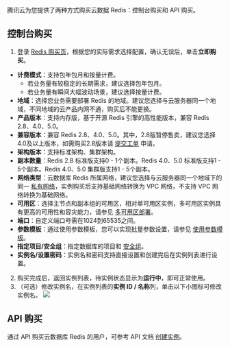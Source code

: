 
腾讯云为您提供了两种方式购买云数据 Redis：控制台购买和 API 购买。

## 控制台购买
1. 登录 [Redis 购买页](https://buy.cloud.tencent.com/redis)，根据您的实际需求选择配置，确认无误后，单击**立即购买**。
  - **计费模式**：支持包年包月和按量计费。
    - 若业务量有较稳定的长期需求，建议选择包年包月。
    - 若业务量有瞬间大幅波动场景，建议选择按量计费。
 - **地域**：选择您业务需要部署 Redis 的地域。建议您选择与云服务器同一个地域，不同地域的云产品内网不通，购买后不能更换。
 - **产品版本**：支持内存版，基于开源 Redis 引擎的高性能版本，兼容 Redis 2.8、4.0、5.0。
 - **兼容版本**：兼容 Redis 2.8、4.0、5.0。其中，2.8版暂停售卖，建议您选择4.0及以上版本，如需购买2.8版本请 [提交工单](https://console.cloud.tencent.com/workorder/category) 申请。
 - **架构版本**：支持标准架构、集群架构。
 - **副本数量**：Redis 2.8 标准版支持0 - 1个副本。Redis 4.0、5.0 标准版支持1 - 5个副本。Redis 4.0、5.0 集群版支持1 - 5个副本。
  - **网络类型**：云数据库 Redis 所属网络，建议您选择与云服务器同一个地域下的同一 [私有网络](https://cloud.tencent.com/document/product/215)，实例购买后支持基础网络转换为 VPC 网络，不支持 VPC 网络转换为基础网络。
 - **可用区**：选择主节点和副本组的可用区，相对单可用区实例，多可用区实例具有更高的可用性和容灾能力，请参见 [多可用区部署](https://cloud.tencent.com/document/product/239/51090)。
 - **端口**：自定义端口号需在1024到65535之间。
 - **参数模板**：通过使用参数模板，您可以实现批量参数设置，请参见 [使用参数模板](https://cloud.tencent.com/document/product/239/58210)。
 - **指定项目/安全组**：指定数据库的项目和 [安全组](https://cloud.tencent.com/document/product/239/30911#.3Ca-id.3D.22step2.22.3E.E6.AD.A5.E9.AA.A4.E4.BA.8C.EF.BC.9A.E6.B7.BB.E5.8A.A0.E5.AE.89.E5.85.A8.E7.BB.84.E8.A7.84.E5.88.99.3C.2Fa.3E)。
 - **实例名/设置密码**：实例名和密码支持直接设置和创建完后在实例列表进行设置。
2. 购买完成后，返回实例列表，待实例状态显示为**运行中**，即可正常使用。
3. （可选）修改实例名，在实例列表的**实例 ID / 名称**列，单击以下小图标可修改实例名。
![](https://main.qcloudimg.com/raw/a160e0a6bcc80796e6219b705b28c421.png)

## API 购买
通过 API 购买云数据库 Redis 的用户，可参考 API 文档 [创建实例](https://cloud.tencent.com/document/product/239/20026)。

